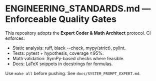 # ENGINEERING_STANDARDS.md — Enforceable Quality Gates

This repository adopts the **Expert Coder & Math Architect** protocol. CI enforces:
- Static analysis: ruff, black --check, mypy(strict), pylint.
- Tests: pytest + hypothesis, coverage ≥95%.
- Math validation: SymPy-based checks where feasible.
- Docs: LaTeX snippets in docstrings for formulas.

Use `make all` before pushing. See `docs/SYSTEM_PROMPT_EXPERT.md`.

